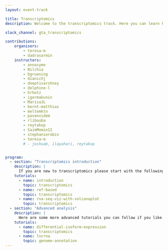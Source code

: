```yaml
---
layout: event-track

title: Transcriptomics
description: Welcome to the transcriptomics track. Here you can learn how to map the raw RNA-seq sequencing data to a reference, preform an differential expression analysis, GO analysis. Further you can learn how to plot your processed data. Additionally you can also learn how to perform a differential Isofrom expression analysis, as well as how to annotate lncRNAs. If you want to learn more in the field of transciptomics please also have a look at the single cell track. Start with the tutorial at your own pace. If you need support during the event contact us via the Slack Channel [gta_transcriptomics](https://gtnsmrgsbord.slack.com/channels/{{page.slack_channel}}).

slack_channel: gta_transcriptomics

contributions:
    organisers:
        - teresa-m
        - dadrasarmin
    instructors:
        - annasyme
        - Nilchia
        - bgruening
        - dianichj
        - deeptivarshney
        - delphine-l
        - hrhotz
        - igormakunin
        - MarisaJL
        - bernt-matthias
        - meltemktn
        - pavanvidem
        - rlibouba
        - reytakop
        - SaimMomin12
        - stephanierobin
        - teresa-m
        # - joshuab, ilayahari, reytakop


program:
  - section: "Transcriptomics introduction"
    description: |
      If you are new to transcriptomics please start with the following tutorials. If you encounter any issue please ask us on Slack.
    tutorials:
      - name: introduction
        topic: transcriptomics
      - name: ref-based
        topic: transcriptomics
      - name: rna-seq-viz-with-volcanoplot
        topic: transcriptomics
  - section: "Advanced analysis"
    description: |
      Here are some more advanced tutorials you can follow if you like. If you encounter any issue please ask us on Slack.
    tutorials:
      - name: differential-isoform-expression
        topic: transcriptomics
      - name: lncrna
        topic: genome-annotation
---
```


